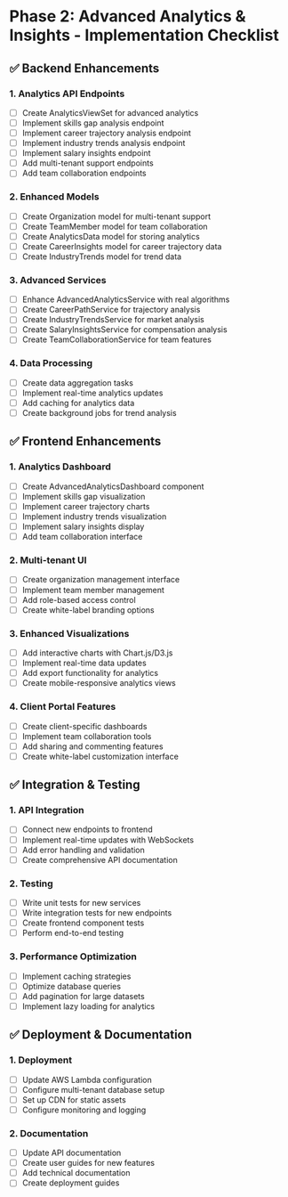 # Phase 2: Advanced Analytics & Insights - Implementation Checklist

## ✅ Backend Enhancements

### 1. Analytics API Endpoints
- [ ] Create AnalyticsViewSet for advanced analytics
- [ ] Implement skills gap analysis endpoint
- [ ] Implement career trajectory analysis endpoint
- [ ] Implement industry trends analysis endpoint
- [ ] Implement salary insights endpoint
- [ ] Add multi-tenant support endpoints
- [ ] Add team collaboration endpoints

### 2. Enhanced Models
- [ ] Create Organization model for multi-tenant support
- [ ] Create TeamMember model for team collaboration
- [ ] Create AnalyticsData model for storing analytics
- [ ] Create CareerInsights model for career trajectory data
- [ ] Create IndustryTrends model for trend data

### 3. Advanced Services
- [ ] Enhance AdvancedAnalyticsService with real algorithms
- [ ] Create CareerPathService for trajectory analysis
- [ ] Create IndustryTrendsService for market analysis
- [ ] Create SalaryInsightsService for compensation analysis
- [ ] Create TeamCollaborationService for team features

### 4. Data Processing
- [ ] Create data aggregation tasks
- [ ] Implement real-time analytics updates
- [ ] Add caching for analytics data
- [ ] Create background jobs for trend analysis

## ✅ Frontend Enhancements

### 1. Analytics Dashboard
- [ ] Create AdvancedAnalyticsDashboard component
- [ ] Implement skills gap visualization
- [ ] Implement career trajectory charts
- [ ] Implement industry trends visualization
- [ ] Implement salary insights display
- [ ] Add team collaboration interface

### 2. Multi-tenant UI
- [ ] Create organization management interface
- [ ] Implement team member management
- [ ] Add role-based access control
- [ ] Create white-label branding options

### 3. Enhanced Visualizations
- [ ] Add interactive charts with Chart.js/D3.js
- [ ] Implement real-time data updates
- [ ] Add export functionality for analytics
- [ ] Create mobile-responsive analytics views

### 4. Client Portal Features
- [ ] Create client-specific dashboards
- [ ] Implement team collaboration tools
- [ ] Add sharing and commenting features
- [ ] Create white-label customization interface

## ✅ Integration & Testing

### 1. API Integration
- [ ] Connect new endpoints to frontend
- [ ] Implement real-time updates with WebSockets
- [ ] Add error handling and validation
- [ ] Create comprehensive API documentation

### 2. Testing
- [ ] Write unit tests for new services
- [ ] Write integration tests for new endpoints
- [ ] Create frontend component tests
- [ ] Perform end-to-end testing

### 3. Performance Optimization
- [ ] Implement caching strategies
- [ ] Optimize database queries
- [ ] Add pagination for large datasets
- [ ] Implement lazy loading for analytics

## ✅ Deployment & Documentation

### 1. Deployment
- [ ] Update AWS Lambda configuration
- [ ] Configure multi-tenant database setup
- [ ] Set up CDN for static assets
- [ ] Configure monitoring and logging

### 2. Documentation
- [ ] Update API documentation
- [ ] Create user guides for new features
- [ ] Add technical documentation
- [ ] Create deployment guides
